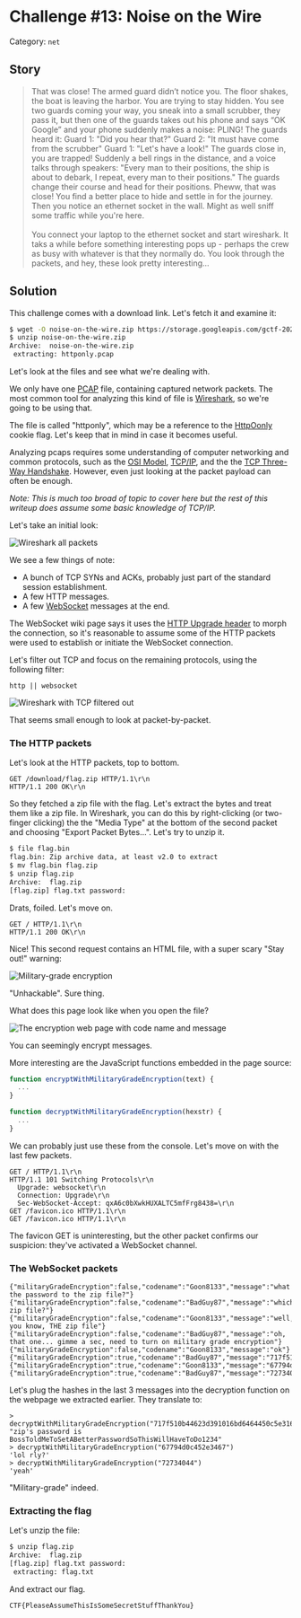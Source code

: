 # Challenge #13: Noise on the Wire

Category: `net`

## Story

>That was close! The armed guard didn’t notice you. The floor shakes, the boat is leaving the harbor. You are trying to stay hidden. You see two guards coming your way, you sneak into a small scrubber, they pass it, but then one of the guards takes out his phone and says “OK Google” and your phone suddenly makes a noise: PLING! The guards heard it: Guard 1: "Did you hear that?" Guard 2: "It must have come from the scrubber" Guard 1: "Let's have a look!" The guards close in, you are trapped! Suddenly a bell rings in the distance, and a voice talks through speakers: "Every man to their positions, the ship is about to debark, I repeat, every man to their positions." The guards change their course and head for their positions. Pheww, that was close! You find a better place to hide and settle in for the journey. Then you notice an ethernet socket in the wall. Might as well sniff some traffic while you're here.<br/><br/>
>You connect your laptop to the ethernet socket and start wireshark. It taks a while before something interesting pops up - perhaps the crew as busy with whatever is that they normally do. You look through the packets, and hey, these look pretty interesting...

## Solution

This challenge comes with a download link. Let's fetch it and examine it:

```sh
$ wget -O noise-on-the-wire.zip https://storage.googleapis.com/gctf-2021-attachments-project/c857cf4543aafba2cd93b1d381088557ccc63e839c505310a8e212ecd8355a0b6fce3421ed822fb0cdb6c63d0aec9ef794c90ace6010695334816fab88b6a740
$ unzip noise-on-the-wire.zip
Archive:  noise-on-the-wire.zip
 extracting: httponly.pcap
```

Let's look at the files and see what we're dealing with.

We only have one [PCAP](https://www.reviversoft.com/en/file-extensions/pcap) file, containing captured network packets. The most common tool for analyzing this kind of file is [Wireshark](https://www.wireshark.org/), so we're going to be using that.

The file is called "httponly", which may be a reference to the [HttpOonly](https://owasp.org/www-community/HttpOnly) cookie flag. Let's keep that in mind in case it becomes useful.

Analyzing pcaps requires some understanding of computer networking and common protocols, such as the [OSI Model](https://en.wikipedia.org/wiki/OSI_model), [TCP/IP](https://en.wikipedia.org/wiki/Internet_protocol_suite), and the the [TCP Three-Way Handshake](https://en.wikipedia.org/wiki/Transmission_Control_Protocol#Connection_establishment). However, even just looking at the packet payload can often be enough.

*Note: This is much too broad of topic to cover here but the rest of this writeup does assume some basic knowledge of TCP/IP.*

Let's take an initial look:

![Wireshark all packets](wireshark_all_packets.png)

We see a few things of note:

* A bunch of TCP SYNs and ACKs, probably just part of the standard session establishment.
* A few HTTP messages.
* A few [WebSocket](https://en.wikipedia.org/wiki/WebSocket) messages at the end.

The WebSocket wiki page says it uses the [HTTP Upgrade header](https://en.wikipedia.org/wiki/HTTP/1.1_Upgrade_header) to morph the connection, so it's reasonable to assume some of the HTTP packets were used to establish or initiate the WebSocket connection.

Let's filter out TCP and focus on the remaining protocols, using the following filter:

```
http || websocket
```

![Wireshark with TCP filtered out](wireshark_tcp_filtered.png)

That seems small enough to look at packet-by-packet.

### The HTTP packets

Let's look at the HTTP packets, top to bottom.

```
GET /download/flag.zip HTTP/1.1\r\n
HTTP/1.1 200 OK\r\n
```

So they fetched a zip file with the flag. Let's extract the bytes and treat them like a zip file. In Wireshark, you can do this by right-clicking (or two-finger clicking) the the "Media Type" at the bottom of the second packet and choosing "Export Packet Bytes...". Let's try to unzip it.

```sh
$ file flag.bin
flag.bin: Zip archive data, at least v2.0 to extract
$ mv flag.bin flag.zip
$ unzip flag.zip
Archive:  flag.zip
[flag.zip] flag.txt password:
```

Drats, foiled. Let's move on.

```
GET / HTTP/1.1\r\n
HTTP/1.1 200 OK\r\n
```

Nice! This second request contains an HTML file, with a super scary "Stay out!" warning:

![Military-grade encryption](military_grade.png)

"Unhackable". Sure thing.

What does this page look like when you open the file?

![The encryption web page with code name and message](code_and_message.png)

You can seemingly encrypt messages.

More interesting are the JavaScript functions embedded in the page source:

```js
function encryptWithMilitaryGradeEncryption(text) {
  ...
}

function decryptWithMilitaryGradeEncryption(hexstr) {
  ...
}
```

We can probably just use these from the console. Let's move on with the last few packets.

```
GET / HTTP/1.1\r\n
HTTP/1.1 101 Switching Protocols\r\n
  Upgrade: websocket\r\n
  Connection: Upgrade\r\n
  Sec-WebSocket-Accept: qxA6c0bXwkHUXALTC5mfFrg8438=\r\n
GET /favicon.ico HTTP/1.1\r\n
GET /favicon.ico HTTP/1.1\r\n
```

The favicon GET is uninteresting, but the other packet confirms our suspicion: they've activated a WebSocket channel.

### The WebSocket packets

```
{"militaryGradeEncryption":false,"codename":"Goon8133","message":"what's the password to the zip file?"}
{"militaryGradeEncryption":false,"codename":"BadGuy87","message":"which zip file?"}
{"militaryGradeEncryption":false,"codename":"Goon8133","message":"well, you know, THE zip file"}
{"militaryGradeEncryption":false,"codename":"BadGuy87","message":"oh, that one... gimme a sec, need to turn on military grade encryption"}
{"militaryGradeEncryption":false,"codename":"Goon8133","message":"ok"}
{"militaryGradeEncryption":true,"codename":"BadGuy87","message":"717f510b44623d391016bd6464450c5e316d1a0c16b95f794d487a2719373000be4a54445843273f080216b97c795348642d19300a169d627a4d645634280c0c21a53a241218"}
{"militaryGradeEncryption":true,"codename":"Goon8133","message":"67794d0c452e3467"}
{"militaryGradeEncryption":true,"codename":"BadGuy87","message":"72734044"}
```

Let's plug the hashes in the last 3 messages into the decryption function on the webpage we extracted earlier. They translate to:

```
> decryptWithMilitaryGradeEncryption("717f510b44623d391016bd6464450c5e316d1a0c16b95f794d487a2719373000be4a54445843273f080216b97c795348642d19300a169d627a4d645634280c0c21a53a241218")
"zip's password is BossToldMeToSetABetterPasswordSoThisWillHaveToDo1234"
> decryptWithMilitaryGradeEncryption("67794d0c452e3467")
'lol rly?'
> decryptWithMilitaryGradeEncryption("72734044")
'yeah'
```

"Military-grade" indeed.

### Extracting the flag

Let's unzip the file:

```sh
$ unzip flag.zip
Archive:  flag.zip
[flag.zip] flag.txt password:
 extracting: flag.txt
```

And extract our flag.

```
CTF{PleaseAssumeThisIsSomeSecretStuffThankYou}
```
